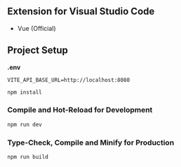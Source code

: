 ## Extension for Visual Studio Code

- Vue (Official)

## Project Setup

**.env**

```
VITE_API_BASE_URL=http://localhost:8080
```

```sh
npm install
```

### Compile and Hot-Reload for Development

```sh
npm run dev
```

### Type-Check, Compile and Minify for Production

```sh
npm run build
```
